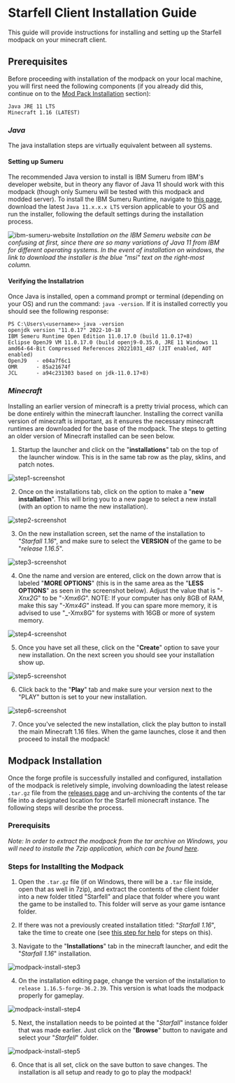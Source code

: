 # Starfell Client Installation Guide
This guide will provide instructions for installing and setting up the Starfell modpack on your minecraft client.

## Prerequisites
Before proceeding with installation of the modpack on your local machine, you will first need the following components (if you already did this, continue on to the [Mod Pack Installation](./client-installation.md#modpack-installation) section):
```
Java JRE 11 LTS
Minecraft 1.16 (LATEST)
```

### _Java_
The java installation steps are virtually equivalent between all systems.

#### **Setting up Sumeru**
The recommended Java version to install is IBM Sumeru from IBM's developer website, but in theory any flavor of Java 11 should work with this modpack (though only Sumeru will be tested with this modpack and modded server). To install the IBM Sumeru Runtime, navigate to [this page](https://developer.ibm.com/languages/java/semeru-runtimes/), download the latest `Java 11.x.x.x LTS` version applicable to your OS and run the installer, following the default settings during the installation process. 

![ibm-sumeru-website](./supplemental/java-install/ibm-sumeru-11-install.png)
_Installation on the IBM Semeru website can be confusing at first, since there are so many variations of Java 11 from IBM for different operating systems. In the event of installation on windows, the link to download the installer is the blue "msi" text on the right-most column._

#### **Verifying the Installatrion**
Once Java is installed, open a command prompt or terminal (depending on your OS) and run the command: `java -version`. If it is installed correctly you should see the following response:
```log
PS C:\Users\<username>> java -version
openjdk version "11.0.17" 2022-10-18
IBM Semeru Runtime Open Edition 11.0.17.0 (build 11.0.17+8)
Eclipse OpenJ9 VM 11.0.17.0 (build openj9-0.35.0, JRE 11 Windows 11 amd64-64-Bit Compressed References 20221031_487 (JIT enabled, AOT enabled)
OpenJ9   - e04a7f6c1
OMR      - 85a21674f
JCL      - a94c231303 based on jdk-11.0.17+8)
```

### _Minecraft_
Installing an earlier version of minecraft is a pretty trivial process, which can be done entirely within the minecraft launcher. Installing the correct vanilla version of minecraft is important, as it ensures the necessary minecraft runtimes are downloaded for the base of the modpack. The steps to getting an older version of Minecraft installed can be seen below.

1. Startup the launcher and click on the "**installations**" tab on the top of the launcher window. This is in the same tab row as the play, sklins, and patch notes.

![step1-screenshot](./supplemental/vanilla-116-install/mc-116-step1.png)

2. Once on the installations tab, click on the option to make a "**new installation**". This will bring you to a new page to select a new install (with an option to name the new installation).

![step2-screenshot](./supplemental/vanilla-116-install/mc-116-step2.png)

3. On the new installation screen, set the name of the installation to "_Starfall 1.16_", and make sure to select the **VERSION** of the game to be "_release 1.16.5_".

![step3-screenshot](./supplemental/vanilla-116-install/mc-116-step3.png)

4. One the name and version are entered, click on the down arrow that is labeled "**MORE OPTIONS**" (this is in the same area as the "**LESS OPTIONS**" as seen in the screenshot below). Adjust the value that is "_-Xnx2G_" to be "_-Xmx6G_". NOTE: If your computer has only 8GB of RAM, make this say "_-Xmx4G_" instead. If you can spare more memory, it is advised to use "_-Xmx8G" for systems with 16GB or more of system memory.

![step4-screenshot](./supplemental/vanilla-116-install/mc-116-step4.png)

5. Once you have set all these, click on the "**Create**" option to save your new installation. On the next screen you should see your installation show up.

![step5-screenshot](./supplemental/vanilla-116-install/mc-116-step5.png)

6. Click back to the "**Play**" tab and make sure your version next to the "PLAY" button is set to your new installation.

![step6-screenshot](./supplemental/vanilla-116-install/mc-116-step6.png)

7. Once you've selected the new installation, click the play button to install the main Minecraft 1.16 files. When the game launches, close it and then proceed to install the modpack!

## Modpack Installation
Once the forge profile is successfully installed and configured, installation of the modpack is reletively simple, involving downloading the latest release `.tar.gz` file from the [releases page](https://github.com/stoicswe/starfell/releases) and un-archiving the contents of the tar file into a designated location for the Starfell mionecraft instance. The following steps will desribe the process.

### Prerequisits
_Note: In order to extract the modpack from the tar archive on Windows, you will need to installe the 7zip application, which can be found [here](https://www.7-zip.org/)._

### Steps for Installting the Modpack

1. Open the `.tar.gz` file (if on Windows, there will be a `.tar` file inside, open that as well in 7zip), and extract the contents of the client folder into a new folder titled "Starfell" and place that folder where you want the game to be installed to. This folder will serve as your game isntance folder.

2. If there was not a previously created installation titled: "_Starfall 1.16_", take the time to create one (see [this step for help](./client-installation.md#minecraft) for steps on this).

3. Navigate to the "**Installations**" tab in the minecraft launcher, and edit the "_Starfall 1.16_" installation.

![modpack-install-step3](./supplemental/modpack-installation/modpack-install-step3.png)

4. On the installation editing page, change the version of the installation to `release 1.16.5-forge-36.2.39`. This version is what loads the modpack properly for gameplay.

![modpack-install-step4](./supplemental/modpack-installation/modpack-install-step4.png)

5. Next, the installation needs to be pointed at the "_Starfall_" instance folder that was made earlier. Just click on the "**Browse**" button to navigate and select your "_Starfell_" folder.

![modpack-install-step5](./supplemental/modpack-installation/modpack-install-step5.png)

6. Once that is all set, click on the save button to save changes. The installation is all setup and ready to go to play the modpack!